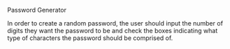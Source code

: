 Password Generator

In order to create a random password, the user should input the number of digits they want the password to be and check the boxes indicating what type of characters the password should be comprised of.
